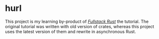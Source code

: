 # hurl

This project is my learning by-product of _[Fullstack Rust](https://www.newline.co/fullstack-rust)_ the tutorial. The original tutorial was written with old version of crates, whereas this project uses the latest version of them and rewrite in asynchronous Rust.
